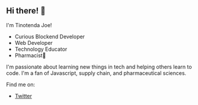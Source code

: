 ## Hi there! 👋

I'm Tinotenda Joe! 

- Curious Blockend Developer
- Web Developer
- Technology Educator
- Pharmacist💊

I'm passionate about learning new things in tech and helping others learn to code. I'm a fan of Javascript, supply chain, and pharmaceutical sciences.

Find me on:

- [Twitter](https://twitter.com/tinotendajoe01)
